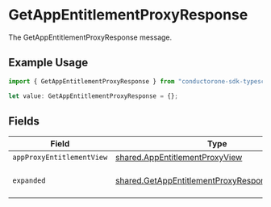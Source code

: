 # GetAppEntitlementProxyResponse

The GetAppEntitlementProxyResponse message.

## Example Usage

```typescript
import { GetAppEntitlementProxyResponse } from "conductorone-sdk-typescript/sdk/models/shared";

let value: GetAppEntitlementProxyResponse = {};
```

## Fields

| Field                                                                                                                   | Type                                                                                                                    | Required                                                                                                                | Description                                                                                                             |
| ----------------------------------------------------------------------------------------------------------------------- | ----------------------------------------------------------------------------------------------------------------------- | ----------------------------------------------------------------------------------------------------------------------- | ----------------------------------------------------------------------------------------------------------------------- |
| `appProxyEntitlementView`                                                                                               | [shared.AppEntitlementProxyView](../../../sdk/models/shared/appentitlementproxyview.md)                                 | :heavy_minus_sign:                                                                                                      | N/A                                                                                                                     |
| `expanded`                                                                                                              | [shared.GetAppEntitlementProxyResponseExpanded](../../../sdk/models/shared/getappentitlementproxyresponseexpanded.md)[] | :heavy_minus_sign:                                                                                                      | The expanded field.                                                                                                     |